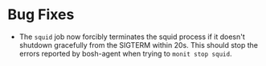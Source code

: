 # Bug Fixes

- The `squid` job now forcibly terminates the squid process if it
  doesn't shutdown gracefully from the SIGTERM within 20s.  This
  should stop the errors reported by bosh-agent when trying to
  `monit stop squid`.

